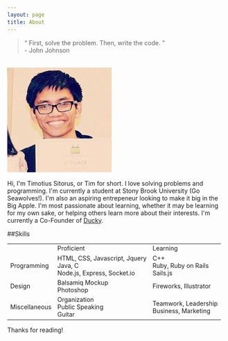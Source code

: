 ```yaml
---
layout: page
title: About
---
```


<blockquote>
  “ First, solve the problem. Then, write the code. ” <br />- John Johnson
</blockquote>

<br/>
<img class='profpic' src="/public/pic.jpg"><img>

Hi, I'm Timotius Sitorus, or Tim for short. I love solving problems and programming. I'm currently a student at Stony Brook University (Go Seawolves!). I'm also an aspiring entrepeneur looking to make it big in the Big Apple. I'm most passionate about learning, whether it may be learning for my own sake, or helping others learn more about their interests. I'm currently a Co-Founder of [Ducky](http://theducky.co).


##Skills

<table>
	<tr>
		<td></td>
		<td>Proficient</td>
		<td>Learning</td>
	</tr>
	<tr>
		<td>Programming</td>
		<td>HTML, CSS, Javascript, Jquery <br/>
			Java, C <br/>
			Node.js, Express, Socket.io</td>
		<td>C++ <br/>
			Ruby, Ruby on Rails<br/>
			Sails.js</td>
	</tr>
	<tr>
		<td>Design</td>
		<td>Balsamiq Mockup<br/>
			Photoshop</td>
		<td>Fireworks, Illustrator</td>
	</tr>
	<tr>
		<td>Miscellaneous</td>
		<td>Organization<br/>
			Public Speaking<br/>
			Guitar</td>
		<td>Teamwork, Leadership<br/>
			Business, Marketing</td>
	</tr>
</table>


Thanks for reading!

